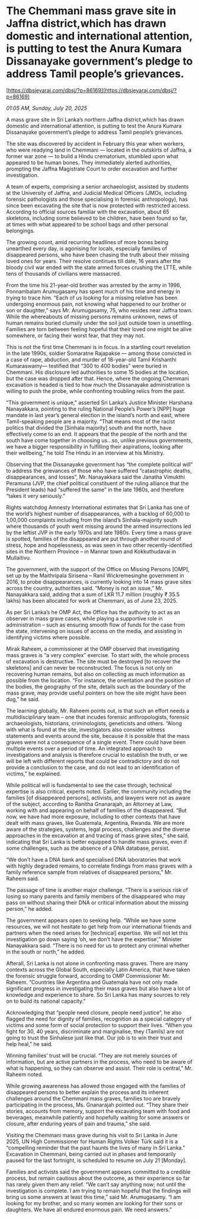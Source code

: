 # The Chemmani  mass grave site in  Jaffna district,which has drawn domestic and international attention, is putting to test the Anura Kumara Dissanayake government’s pledge to address Tamil people’s grievances.

[https://dbsjeyaraj.com/dbsj/?p=86169](https://dbsjeyaraj.com/dbsj/?p=86169)

*01:05 AM, Sunday, July 20, 2025*

A mass grave site in Sri Lanka’s northern Jaffna district,which has drawn domestic and international attention, is putting to test the Anura Kumara Dissanayake government’s pledge to address Tamil people’s grievances.

The site was discovered by accident in February this year when workers, who were readying land in Chemmani — located in the outskirts of Jaffna, a former war zone — to build a Hindu crematorium, stumbled upon what appeared to be human bones. They immediately alerted authorities, prompting the Jaffna Magistrate Court to order excavation and further investigation.

A team of experts, comprising a senior archaeologist, assisted by students at the University of Jaffna, and Judicial Medical Officers (JMOs, including forensic pathologists and those specialising in forensic anthropology), has since been excavating the site that is now protected with restricted access. According to official sources familiar with the excavation, about 65 skeletons, including some believed to be children, have been found so far, at times with what appeared to be school bags and other personal belongings.

The growing count, amid recurring headlines of more bones being unearthed every day, is agonising for locals, especially families of disappeared persons, who have been chasing the truth about their missing loved ones for years. Their resolve continues till date, 16 years after the bloody civil war ended with the state armed forces crushing the LTTE, while tens of thousands of civilians were massacred.

From the time his 21-year-old brother was arrested by the army in 1996, Ponnambalam Arumugasamy has spent much of his time and energy in trying to trace him. “Each of us looking for a missing relative has been undergoing enormous pain, not knowing what happened to our brother or son or daughter,” says Mr. Arumugasamy, 75, who resides near Jaffna town. While the whereabouts of missing persons remains unknown, news of human remains buried clumsily under the soil just outside town is unsettling. Families are torn between feeling hopeful that their loved one might be alive somewhere, or facing their worst fear, that they may not.

This is not the first time Chemmani is in focus. In a startling court revelation in the late 1990s, soldier Somaratne Rajapakse — among those convicted in a case of rape, abduction, and murder of 18-year-old Tamil Krishanthi Kumaraswamy— testified that “300 to 400 bodies” were buried in Chemmani. His disclosure led authorities to some 15 bodies at the location, but the case was dropped after that. Hence, where the ongoing Chemmani excavation is headed is tied to how much the Dissanayake administration is willing to push the probe, while confronting troubling relics from the past.

“This government is unique,” asserted Sri Lanka’s Justice Minister Harshana Nanayakkara, pointing to the ruling National People’s Power’s [NPP] huge mandate in last year’s general election in the island’s north and east, where Tamil-speaking people are a majority. “That means most of the racist politics that divided the [Sinhala majority] south and the north, have effectively come to an end. It appears that the people of the north and the south have come together in choosing us…so, unlike previous governments, we have a bigger responsibility in fulfilling their aspirations, looking after their wellbeing,” he told The Hindu in an interview at his Ministry.

Observing that the Dissanayake government has “the complete political will” to address the grievances of those who have suffered “catastrophic deaths, disappearances, and losses”, Mr. Nanayakkara said the Janatha Vimukthi Peramuna (JVP, the chief political constituent of the ruling alliance that the President leads) had “suffered the same” in the late 1980s, and therefore “takes it very seriously.”

Rights watchdog Amnesty International estimates that Sri Lanka has one of the world’s highest number of disappearances, with a backlog of 60,000 to 1,00,000 complaints including from the island’s Sinhala-majority south where thousands of youth went missing around the armed insurrections led by the leftist JVP in the early 1970s and late 1980s. Every time a mass grave is spotted, families of the disappeared are put through another round of stress, hope and hopelessness, as was seen in two other recently-identified sites in the Northern Province – in Mannar town and Kokkuthudavai in Mullaitivu.

The government, with the support of the Office on Missing Persons [OMP], set up by the Maithripala Sirisena – Ranil Wickremesinghe government in 2016, to probe disappearances, is currently looking into 14 mass grave sites across the country, authorities said. “Money is not an issue,” Mr. Nanayakkara said, adding that a sum of LKR 11.7 million (roughly ₹ 35.5 lakhs) has been allocated for work at Chemmani, as of June 23, 2025.

As per Sri Lanka’s he OMP Act, the Office has the authority to act as an observer in mass grave cases, while playing a supportive role in administration – such as ensuring smooth flow of funds for the case from the state, intervening on issues of access on the media, and assisting in identifying victims where possible.

Mirak Raheem, a commissioner at the OMP observed that investigating mass graves is “a very complex” exercise. To start with, the whole process of excavation is destructive. The site must be destroyed [to recover the skeletons] and can never be reconstructed. The focus is not only on recovering human remains, but also on collecting as much information as possible from the location. “For instance, the orientation and the position of the bodies, the geography of the site, details such as the boundary of the mass grave, may provide useful pointers on how the site might have been dug,” he said.

The learning globally, Mr. Raheem points out, is that such an effort needs a multidisciplinary team – one that incudes forensic anthropologists, forensic archaeologists, historians, criminologists, geneticists and others. “Along with what is found at the site, investigators also consider witness statements and events around the site, because it is possible that the mass graves were not a consequence of a single event. There could have been multiple events over a period of time. An integrated approach to investigations and analysis is therefore crucial to establish the truth, or we will be left with different reports that could be contradictory and do not provide a conclusion to the case, and do not lead to an identification of victims,” he explained.

While political will is fundamental to see the case through, technical expertise is also critical, experts noted. Earlier, the community including the families [of disappeared persons], activists, and lawyers were not as aware of the subject, according to Ranitha Gnanarajah, an Attorney at Law, working with and appearing on behalf of families of the disappeared. “But now, we have had more exposure, including to other contexts that have dealt with mass graves, like Guatemala, Argentina, Rwanda. We are more aware of the strategies, systems, legal process, challenges and the diverse approaches in the excavation at and tracing of mass grave sites,” she said, indicating that Sri Lanka is better equipped to handle mass graves, even if some challenges, such as the absence of a DNA database, persist.

“We don’t have a DNA bank and specialised DNA laboratories that work with highly degraded remains, to correlate findings from mass graves with a family reference sample from relatives of disappeared persons,” Mr. Raheem said.

The passage of time is another major challenge. “There is a serious risk of losing so many parents and family members of the disappeared who may pass on without sharing their DNA or critical information about the missing person,” he added.

The government appears open to seeking help. “While we have some resources, we will not hesitate to get help from our international friends and partners when the need arises for [technical] expertise. We will not let this investigation go down saying ‘oh, we don’t have the expertise’,” Minister Nanayakkara said. “There is no need for us to protect any criminal whether in the south or north,” he added.

Afterall, Sri Lanka is not alone in confronting mass graves. There are many contexts across the Global South, especially Latin America, that have taken the forensic struggle forward, according to OMP Commissioner Mr. Raheem. “Countries like Argentina and Guatemala have not only made significant progress in investigating their mass graves but also have a lot of knowledge and experience to share. So Sri Lanka has many sources to rely on to build its national capacity.”

Acknowledging that “people need closure, people need justice”, he also flagged the need for dignity of families, recognition as a special category of victims and some form of social protection to support their lives. “When you fight for 30, 40 years, discriminate and marginalise, they (Tamils) are not going to trust the Sinhalese just like that. Our job is to win their trust and help heal,” he said.

Winning families’ trust will be crucial. “They are not merely sources of information, but are active partners in the process, who need to be aware of what is happening, so they can observe and assist. Their role is central,” Mr. Raheem noted.

While growing awareness has allowed those engaged with the families of disappeared persons to better explain the process and its inherent challenges around the Chemmani mass graves, families too are bravely participating in the process, Ms. Gnanarajah pointed out. “They share their stories, accounts from memory, support the excavating team with food and beverages, meanwhile patiently and hopefully waiting for some answers or closure, after enduring years of pain and trauma,” she said.

Visiting the Chemmani mass grave during his visit to Sri Lanka in June 2025, UN High Commissioner for Human Rights Volker Türk said it is a “compelling reminder that the past haunts the lives of many in Sri Lanka.” Excavation in Chemmani, being carried out in phases and temporarily paused for the last fortnight, is scheduled to resume on July 21 [Monday].

Families and activists said the government appears committed to a credible process, but remain cautious about the outcome, as their experience so far has rarely given them any relief. “We can’t say anything now; not until the investigation is complete. I am trying to remain hopeful that the findings will bring us some answers at least this time,” said Mr. Arumugasamy. “I am looking for my brother, and so many women are looking for their sons or daughters. We have all endured enormous pain. We need answers.”


